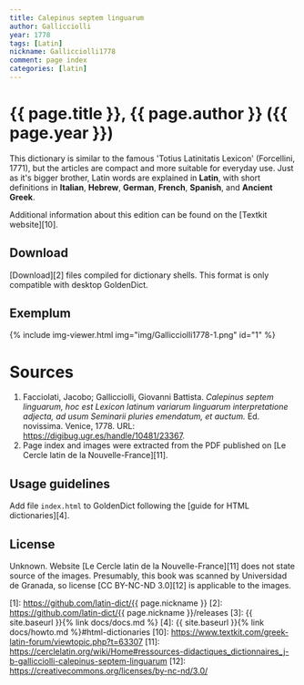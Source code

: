 ```yaml
---
title: Calepinus septem linguarum
author: Gallicciolli
year: 1778
tags: [Latin]
nickname: Gallicciolli1778
comment: page index
categories: [latin]
---
```

# {{ page.title }}, {{ page.author }} ({{ page.year }})

This dictionary is similar to the famous 'Totius Latinitatis Lexicon' (Forcellini, 1771), but the articles are compact and more suitable for everyday use. Just as it's bigger brother, Latin words are explained in **Latin**, with short definitions in **Italian**, **Hebrew**, **German**, **French**, **Spanish**, and **Ancient Greek**.

Additional information about this edition can be found on the [Textkit website][10].


## Download

[Download][2] files compiled for dictionary shells. This format is only compatible with desktop GoldenDict.


## Exemplum

{% include img-viewer.html img="img/Gallicciolli1778-1.png" id="1" %}


# Sources

1. Facciolati, Jacobo; Gallicciolli, Giovanni Battista. _Calepinus septem linguarum, hoc est Lexicon latinum variarum linguarum interpretatione adjecta, ad usum Seminarii pluries emendatum, et auctum._ Ed. novissima. Venice, 1778. URL: <https://digibug.ugr.es/handle/10481/23367>.
1. Page index and images were extracted from the PDF published on [Le Cercle latin de la Nouvelle-France][11].


## Usage guidelines

Add file `index.html` to GoldenDict following the [guide for HTML dictionaries][4].


## License

Unknown. Website [Le Cercle latin de la Nouvelle-France][11] does not state source of the images. Presumably, this book was scanned by Universidad de Granada, so license [CC BY-NC-ND 3.0][12] is applicable to the images. 


[1]: https://github.com/latin-dict/{{ page.nickname }}
[2]: https://github.com/latin-dict/{{ page.nickname }}/releases
[3]: {{ site.baseurl }}{% link docs/docs.md %}
[4]: {{ site.baseurl }}{% link docs/howto.md %}#html-dictionaries
[10]: https://www.textkit.com/greek-latin-forum/viewtopic.php?t=63307
[11]: https://cerclelatin.org/wiki/Home#ressources-didactiques_dictionnaires_j-b-gallicciolli-calepinus-septem-linguarum
[12]: https://creativecommons.org/licenses/by-nc-nd/3.0/
